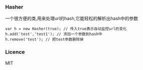 
### Hasher
一个很方便的类,用来处理url的hash,它能轻松的解析出hash中的参数
```
var h = new Hasher(true); // 传入true表示自动监控url的变化
h.add('test','test1'); // 添加一个参数到hash中
h.remove('test'); // 把test参数删除掉
```

### Licence
MIT
